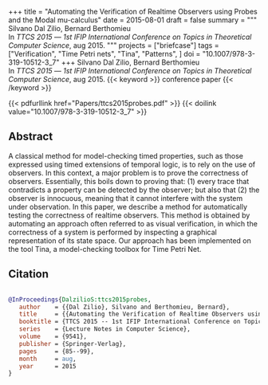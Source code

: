 +++
title = "Automating the Verification of Realtime Observers using Probes and the Modal mu-calculus"
date = 2015-08-01
draft = false
summary = """
Silvano Dal Zilio, Bernard Berthomieu <br />
In _TTCS 2015_ — _1st IFIP International Conference on Topics in Theoretical Computer Science_, aug 2015.
"""
projects = ["briefcase"]
tags = ["Verification", "Time Petri nets", "Tina", "Patterns", ]
doi = "10.1007/978-3-319-10512-3_7"
+++
Silvano Dal Zilio, Bernard Berthomieu <br />
In _TTCS 2015_ — _1st IFIP International Conference on Topics in Theoretical Computer Science_, aug 2015.
{{< keyword >}} conference paper {{< /keyword >}}


{{< pdfurllink href="Papers/ttcs2015probes.pdf" >}}
{{< doilink value="10.1007/978-3-319-10512-3_7" >}}

## Abstract
A classical method for model-checking timed properties, such as those expressed using timed
        extensions of temporal logic, is to rely on the use of observers. In this context, a major
        problem is to prove the correctness of observers. Essentially, this boils down to proving
        that: (1) every trace that contradicts a property can be detected by the observer; but also
        that (2) the observer is innocuous, meaning that it cannot interfere with the system under
        observation. In this paper, we describe a method for automatically testing the correctness
        of realtime observers. This method is obtained by automating an approach often referred to
        as visual verification, in which the correctness of a system is performed by inspecting a
        graphical representation of its state space. Our approach has been implemented on the tool
        Tina, a model-checking toolbox for Time Petri Net.



## Citation

```bibtex

@InProceedings{DalzilioS:ttcs2015probes,
   author    = {{Dal Zilio}, Silvano and Berthomieu, Bernard},
   title     = {{Automating the Verification of Realtime Observers using Probes and the Modal mu-calculus}},
   booktitle = {TTCS 2015 -- 1st IFIP International Conference on Topics in Theoretical Computer Science},
   series    = {Lecture Notes in Computer Science},
   volume    = {9541},
   publisher = {Springer-Verlag},
   pages     = {85--99},
   month     = aug, 
   year      = 2015
}

````
